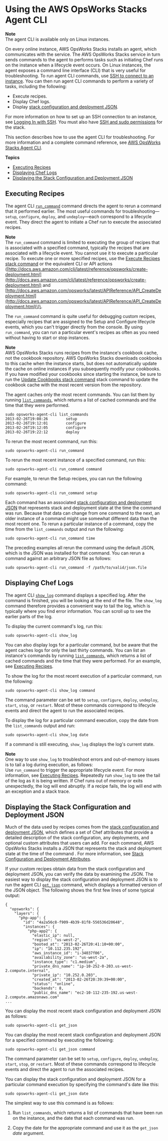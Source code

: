 # Using the AWS OpsWorks Stacks Agent CLI<a name="troubleshoot-debug-cli"></a>

**Note**  
The agent CLI is available only on Linux instances\.

On every online instance, AWS OpsWorks Stacks installs an agent, which communicates with the service\. The AWS OpsWorks Stacks service in turn sends commands to the agent to performs tasks such as initiating Chef runs on the instance when a lifecycle event occurs\. On Linux instances, the agent exposes a command line interface \(CLI\) that is very useful for troubleshooting\. To run agent CLI commands, use [SSH to connect to an instance](workinginstances-ssh.md)\. You can then run agent CLI commands to perform a variety of tasks, including the following: 
+ Execute recipes\.
+ Display Chef logs\.
+ Display [stack configuration and deployment JSON](workingcookbook-json.md)\.

For more information on how to set up an SSH connection to an instance, see [Logging In with SSH](workinginstances-ssh.md)\. You must also have [SSH and sudo permissions](opsworks-security-users.md) for the stack\.

This section describes how to use the agent CLI for troubleshooting\. For more information and a complete command reference, see [AWS OpsWorks Stacks Agent CLI](agent.md)\.

**Topics**
+ [Executing Recipes](#troubleshoot-debug-cli-recipes)
+ [Displaying Chef Logs](#troubleshoot-debug-cli-log)
+ [Displaying the Stack Configuration and Deployment JSON](#troubleshoot-debug-cli-json)

## Executing Recipes<a name="troubleshoot-debug-cli-recipes"></a>

The agent CLI [`run_command`](agent-run.md) command directs the agent to rerun a command that it performed earlier\. The most useful commands for troubleshooting—`setup`, `configure`, `deploy`, and `undeploy`—each correspond to a lifecycle event\. They direct the agent to initiate a Chef run to execute the associated recipes\.

**Note**  
The `run_command` command is limited to executing the group of recipes that is associated with a specified command, typically the recipes that are associated with a lifecycle event\. You cannot use it to execute a particular recipe\. To execute one or more specified recipes, use the [Execute Recipes stack command](workingstacks-commands.md) or the equivalent CLI or API actions \([http://docs.aws.amazon.com/cli/latest/reference/opsworks/create-deployment.html](http://docs.aws.amazon.com/cli/latest/reference/opsworks/create-deployment.html) and [http://docs.aws.amazon.com/opsworks/latest/APIReference/API_CreateDeployment.html](http://docs.aws.amazon.com/opsworks/latest/APIReference/API_CreateDeployment.html)\)\.

The `run_command` command is quite useful for debugging custom recipes, especially recipes that are assigned to the Setup and Configure lifecycle events, which you can't trigger directly from the console\. By using `run_command`, you can run a particular event's recipes as often as you need without having to start or stop instances\.

**Note**  
AWS OpsWorks Stacks runs recipes from the instance's cookbook cache, not the cookbook repository\. AWS OpsWorks Stacks downloads cookbooks to this cache when the instance starts, but does not automatically update the cache on online instances if you subsequently modify your cookbooks\. If you have modified your cookbooks since starting the instance, be sure to run the [Update Cookbooks stack command](workingstacks-commands.md) stack command to update the cookbook cache with the most recent version from the repository\.

The agent caches only the most recent commands\. You can list them by running [`list_commands`](agent-list.md), which returns a list of cached commands and the time that they were performed\.

```
sudo opsworks-agent-cli list_commands
2013-02-26T19:08:26        setup
2013-02-26T19:12:01        configure
2013-02-26T19:12:05        configure
2013-02-26T19:22:12        deploy
```

To rerun the most recent command, run this:

```
sudo opsworks-agent-cli run_command
```

To rerun the most recent instance of a specified command, run this:

```
sudo opsworks-agent-cli run_command command
```

For example, to rerun the Setup recipes, you can run the following command:

```
sudo opsworks-agent-cli run_command setup
```

Each command has an associated [stack configuration and deployment JSON](workingcookbook-json.md) that represents stack and deployment state at the time the command was run\. Because that data can change from one command to the next, an older instance of a command might use somewhat different data than the most recent one\. To rerun a particular instance of a command, copy the time from the `list_commands` output and run the following:

```
sudo opsworks-agent-cli run_command time
```

The preceding examples all rerun the command using the default JSON, which is the JSON was installed for that command\. You can rerun a command against an arbitrary JSON file as follows:

```
sudo opsworks-agent-cli run_command -f /path/to/valid/json.file
```

## Displaying Chef Logs<a name="troubleshoot-debug-cli-log"></a>

The agent CLI [`show_log`](agent-show.md) command displays a specified log\. After the command is finished, you will be looking at the end of the file\. The `show_log` command therefore provides a convenient way to tail the log, which is typically where you find error information\. You can scroll up to see the earlier parts of the log\.

To display the current command's log, run this:

```
sudo opsworks-agent-cli show_log
```

You can also display logs for a particular command, but be aware that the agent caches logs for only the last thirty commands\. You can list an instance's commands by running [`list_commands`](agent-list.md), which returns a list of cached commands and the time that they were performed\. For an example, see [Executing Recipes](#troubleshoot-debug-cli-recipes)\.

To show the log for the most recent execution of a particular command, run the following:

```
sudo opsworks-agent-cli show_log command
```

The command parameter can be set to `setup`, `configure`, `deploy`, `undeploy`, `start`, `stop`, or `restart`\. Most of these commands correspond to lifecycle events and direct the agent to run the associated recipes\.

To display the log for a particular command execution, copy the date from the `list_commands` output and run:

```
sudo opsworks-agent-cli show_log date
```

If a command is still executing, `show_log` displays the log's current state\.

**Note**  
One way to use `show_log` to troubleshoot errors and out\-of\-memory issues is to tail a log during execution, as follows:  
Use `run_command` to trigger the appropriate lifecycle event\. For more information, see [Executing Recipes](#troubleshoot-debug-cli-recipes)\.
Repeatedly run `show_log` to see the tail of the log as it is being written\.
If Chef runs out of memory or exits unexpectedly, the log will end abruptly\. If a recipe fails, the log will end with an exception and a stack trace\. 

## Displaying the Stack Configuration and Deployment JSON<a name="troubleshoot-debug-cli-json"></a>

Much of the data used by recipes comes from the [stack configuration and deployment JSON](workingcookbook-json.md), which defines a set of Chef attributes that provide a detailed description of the stack configuration, any deployments, and optional custom attributes that users can add\. For each command, AWS OpsWorks Stacks installs a JSON that represents the stack and deployment state at the time of the command \. For more information, see [Stack Configuration and Deployment Attributes](workingcookbook-json.md)\.

If your custom recipes obtain data from the stack configuration and deployment JSON, you can verify the data by examining the JSON\. The easiest way to display the stack configuration and deployment JSON is to run the agent CLI [`get_json`](agent-json.md) command, which displays a formatted version of the JSON object\. The following shows the first few lines of some typical output:

```
{
  "opsworks": {
    "layers": {
      "php-app": {
        "id": "4a2a56c8-f909-4b39-81f8-556536d20648",
        "instances": {
          "php-app2": {
            "elastic_ip": null,
            "region": "us-west-2",
            "booted_at": "2013-02-26T20:41:10+00:00",
            "ip": "10.112.235.192",
            "aws_instance_id": "i-34037f06",
            "availability_zone": "us-west-2a",
            "instance_type": "c1.medium",
            "private_dns_name": "ip-10-252-0-203.us-west-2.compute.internal",
            "private_ip": "10.252.0.203",
            "created_at": "2013-02-26T20:39:39+00:00",
            "status": "online",
            "backends": 8,
            "public_dns_name": "ec2-10-112-235-192.us-west-2.compute.amazonaws.com"
...
```

You can display the most recent stack configuration and deployment JSON as follows:

```
sudo opsworks-agent-cli get_json
```

You can display the most recent stack configuration and deployment JSON for a specified command by executing the following:

```
sudo opsworks-agent-cli get_json command
```

The command parameter can be set to `setup`, `configure`, `deploy`, `undeploy`, `start`, `stop`, or `restart`\. Most of these commands correspond to lifecycle events and direct the agent to run the associated recipes\.

You can display the stack configuration and deployment JSON for a particular command execution by specifying the command's date like this:

```
sudo opsworks-agent-cli get_json date
```

The simplest way to use this command is as follows:

1. Run `list_commands`, which returns a list of commands that have been run on the instance, and the date that each command was run\.

1. Copy the date for the appropriate command and use it as the `get_json` *date* argument\.
